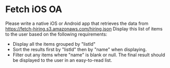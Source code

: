 #  Fetch iOS OA

Please write a native iOS or Android app that retrieves the data from https://fetch-hiring.s3.amazonaws.com/hiring.json
Display this list of items to the user based on the following requirements:
* Display all the items grouped by "listId"
* Sort the results first by "listId" then by "name" when displaying.
* Filter out any items where "name" is blank or null.
The final result should be displayed to the user in an easy-to-read list.
